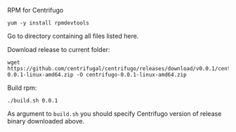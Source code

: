 RPM for Centrifugo

```
yum -y install rpmdevtools
```

Go to directory containing all files listed here.

Download release to current folder:

```
wget https://github.com/centrifugal/centrifugo/releases/download/v0.0.1/centrifugo-0.0.1-linux-amd64.zip -O centrifugo-0.0.1-linux-amd64.zip
```

Build rpm:

```
./build.sh 0.0.1
```

As argument to `build.sh` you should specify Centrifugo version of release binary downloaded above.